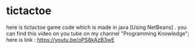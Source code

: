 # tictactoe
here is tictactoe game code which is made in java [Using NetBeans] .
you can find this video on you tube on my channel "Programming Knowledge";
here is link : https://youtu.be/oPS8kAzB3wE
